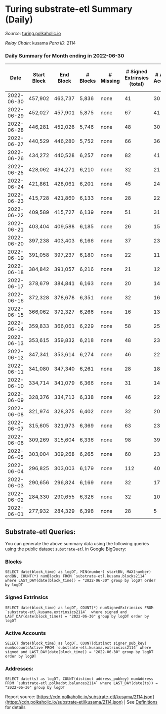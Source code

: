 # Turing substrate-etl Summary (Daily)

_Source_: [turing.polkaholic.io](https://turing.polkaholic.io)

*Relay Chain*: kusama
*Para ID*: 2114



### Daily Summary for Month ending in 2022-06-30


| Date | Start Block | End Block | # Blocks | # Missing | # Signed Extrinsics (total) | # Active Accounts | # Addresses with Balances | # Events | # Transfers | # XCM Transfers In | # XCM Transfers Out |
| ---- | ----------- | --------- | -------- | --------- | --------------------------- | ----------------- | ------------------------- | -------- | ----------- | ------------------ | ------------------- |
| 2022-06-30 | 457,902 | 463,737 | 5,836 | none  | 41 | 30 | 1,471 | 18,795 | 2  |   |   |
| 2022-06-29 | 452,027 | 457,901 | 5,875 | none  | 67 | 41 | 1,471 | 18,644 | 4  |   |   |
| 2022-06-28 | 446,281 | 452,026 | 5,746 | none  | 48 | 30 | 1,470 | 17,209 | 2  |   |   |
| 2022-06-27 | 440,529 | 446,280 | 5,752 | none  | 66 | 36 | 1,470 | 17,715 | 8  |   |   |
| 2022-06-26 | 434,272 | 440,528 | 6,257 | none  | 82 | 41 | 1,470 | 18,318 | 3  |   |   |
| 2022-06-25 | 428,062 | 434,271 | 6,210 | none  | 32 | 21 | 1,470 | 18,400 | 3  |   |   |
| 2022-06-24 | 421,861 | 428,061 | 6,201 | none  | 45 | 24 | 1,469 | 17,821 | 2  |   |   |
| 2022-06-23 | 415,728 | 421,860 | 6,133 | none  | 28 | 22 | 1,469 | 17,505 | 4  |   |   |
| 2022-06-22 | 409,589 | 415,727 | 6,139 | none  | 51 | 31 | 1,468 | 17,526 | 18  |   |   |
| 2022-06-21 | 403,404 | 409,588 | 6,185 | none  | 26 | 15 | 1,468 | 17,896 | 1  |   |   |
| 2022-06-20 | 397,238 | 403,403 | 6,166 | none  | 37 | 23 | 1,468 | 17,291 | 3  |   |   |
| 2022-06-19 | 391,058 | 397,237 | 6,180 | none  | 22 | 11 | 1,468 | 17,175 | 2  |   |   |
| 2022-06-18 | 384,842 | 391,057 | 6,216 | none  | 21 | 12 | 1,468 | 17,676 |   |   |   |
| 2022-06-17 | 378,679 | 384,841 | 6,163 | none  | 20 | 14 | 1,468 | 17,110 | 2  |   |   |
| 2022-06-16 | 372,328 | 378,678 | 6,351 | none  | 32 | 16 | 1,468 | 17,981 | 5  | 3 ($1.74) | 4 ($1.09) |
| 2022-06-15 | 366,062 | 372,327 | 6,266 | none  | 16 | 13 | 1,466 | 17,188 | 2  |   |   |
| 2022-06-14 | 359,833 | 366,061 | 6,229 | none  | 58 | 25 | 1,465 | 17,130 | 2  | 1  | 2  |
| 2022-06-13 | 353,615 | 359,832 | 6,218 | none  | 48 | 23 | 1,464 | 17,195 | 5  | 3 ($2.88) | 4 ($1.15) |
| 2022-06-12 | 347,341 | 353,614 | 6,274 | none  | 46 | 22 | 1,462 | 16,667 | 6  |   |   |
| 2022-06-11 | 341,080 | 347,340 | 6,261 | none  | 28 | 18 | 1,460 | 16,483 |   |   |   |
| 2022-06-10 | 334,714 | 341,079 | 6,366 | none  | 31 | 14 | 1,460 | 16,195 | 2  |   |   |
| 2022-06-09 | 328,376 | 334,713 | 6,338 | none  | 46 | 22 | 1,458 | 16,301 | 4  |   |   |
| 2022-06-08 | 321,974 | 328,375 | 6,402 | none  | 32 | 20 | 1,458 | 15,934 | 4  |   |   |
| 2022-06-07 | 315,605 | 321,973 | 6,369 | none  | 63 | 23 | 1,456 | 15,934 | 6  |   |   |
| 2022-06-06 | 309,269 | 315,604 | 6,336 | none  | 98 | 39 | 1,456 | 15,332 | 9  |   |   |
| 2022-06-05 | 303,004 | 309,268 | 6,265 | none  | 60 | 23 | 1,453 | 14,112 | 12  |   |   |
| 2022-06-04 | 296,825 | 303,003 | 6,179 | none  | 112 | 40 | 1,447 | 13,881 | 16  |   |   |
| 2022-06-03 | 290,656 | 296,824 | 6,169 | none  | 32 | 17 | 1,441 | 13,104 | 5  |   |   |
| 2022-06-02 | 284,330 | 290,655 | 6,326 | none  | 32 | 10 | 1,440 | 13,232 | 7  |   |   |
| 2022-06-01 | 277,932 | 284,329 | 6,398 | none  | 28 | 5 | 1,439 | 13,370 | 10  |   |   |

## Substrate-etl Queries:
You can generate the above summary data using the following queries using the public dataset `substrate-etl` in Google BigQuery:


### Blocks
```
SELECT date(block_time) as logDT, MIN(number) startBN, MAX(number) endBN, COUNT(*) numBlocks FROM `substrate-etl.kusama.blocks2114`  where LAST_DAY(date(block_time)) = "2022-06-30" group by logDT order by logDT
```


### Signed Extrinsics
```
SELECT date(block_time) as logDT, COUNT(*) numSignedExtrinsics FROM `substrate-etl.kusama.extrinsics2114`  where signed and LAST_DAY(date(block_time)) = "2022-06-30" group by logDT order by logDT
```


### Active Accounts
```
SELECT date(block_time) as logDT, COUNT(distinct signer_pub_key) numAccountsActive FROM `substrate-etl.kusama.extrinsics2114` where signed and LAST_DAY(date(block_time)) = "2022-06-30" group by logDT order by logDT
```


### Addresses:
```
SELECT date(ts) as logDT, COUNT(distinct address_pubkey) numAddress FROM `substrate-etl.polkadot.balances2114` where LAST_DAY(date(ts)) = "2022-06-30" group by logDT
```



Report source: [https://cdn.polkaholic.io/substrate-etl/kusama/2114.json](https://cdn.polkaholic.io/substrate-etl/kusama/2114.json) | See [Definitions](/DEFINITIONS.md) for details
